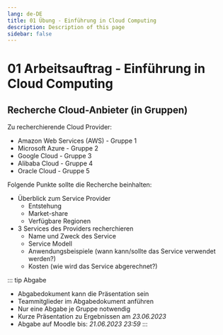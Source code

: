 ```yaml
---
lang: de-DE
title: 01 Übung - Einführung in Cloud Computing
description: Description of this page
sidebar: false
---
```


# 01 Arbeitsauftrag - Einführung in Cloud Computing

## Recherche Cloud-Anbieter (in Gruppen)
Zu recherchierende Cloud Provider:
* Amazon Web Services (AWS) - Gruppe 1
* Microsoft Azure - Gruppe 2
* Google Cloud - Gruppe 3
* Alibaba Cloud - Gruppe 4
* Oracle Cloud - Gruppe 5

Folgende Punkte sollte die Recherche beinhalten:
* Überblick zum Service Provider
  * Entstehung
  * Market-share
  * Verfügbare Regionen
* 3 Services des Providers recherchieren
  * Name und Zweck des Service
  * Service Modell
  * Anwendungsbeispiele (wann kann/sollte das Service verwendet werden?)
  * Kosten (wie wird das Service abgerechnet?)


::: tip Abgabe
- Abgabedokument kann die Präsentation sein
- Teammitglieder im Abgabedokument anführen
- Nur eine Abgabe je Gruppe notwendig
- Kurze Präsentation zu Ergebnissen am *23.06.2023*
- Abgabe auf Moodle bis: *21.06.2023 23:59*
:::
